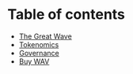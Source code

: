 # Table of contents

* [The Great Wave](README.md)
* [Tokenomics](tokenomics.md)
* [Governance](governance.md)
* [Buy WAV](https://app.acsi.finance/#/trade/0xbb4CdB9CBd36B01bD1cBaEBF2De08d9173bc095c/0x888888883BF208d3b1AcD0052a88b9Fd07bA5851)
